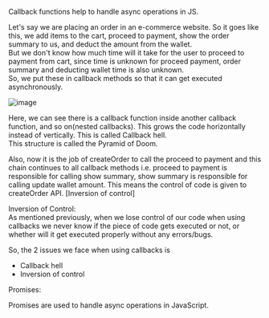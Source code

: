 Callback functions help to handle async operations in JS. 

Let's say we are placing an order in an e-commerce website. So it goes like this, we add items to the cart, proceed to payment, show the order summary to us, and deduct the amount from the wallet.  
But we don't know how much time will it take for the user to proceed to payment from cart, since time is unknown for proceed payment, order summary and deducting wallet time is also unknown.  
So, we put these in callback methods so that it can get executed asynchronously. 

![image](https://github.com/Gayathri229/JavaScript/assets/60467364/628f6599-c2df-43e2-9994-e7508a3a07c7)

Here, we can see there is a callback function inside another callback function, and so on(nested callbacks). This grows the code horizontally instead of vertically. This is called Callback hell.  
This structure is called the Pyramid of Doom.  

Also, now it is the job of createOrder to call the proceed to payment and this chain continues to all callback methods i.e. proceed to payment is responsible for calling show summary, show summary is responsible for calling update wallet amount. This means the control of code is given to createOrder API. [Inversion of control]


Inversion of Control:  
As mentioned previously, when we lose control of our code when using callbacks we never know if the piece of code gets executed or not, or whether will it get executed properly without any errors/bugs. 



So, the 2 issues we face when using callbacks is 
- Callback hell
- Inversion of control


Promises:  

Promises are used to handle async operations in JavaScript.
